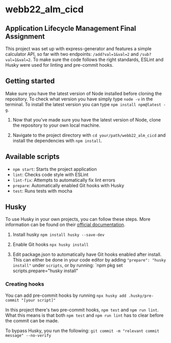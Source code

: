 # webb22_alm_cicd

## Application Lifecycle Management Final Assignment
This project was set up with express-generator and features a simple calculator API, so far with two endpoints: `/add?val=1&val=2` and `/sub?val=1&val=2`. To make sure the code follows the right standards, ESLint and Husky were used for linting and pre-commit hooks. 

## Getting started

Make sure you have the latest version of Node installed before cloning the repository. To check what version you have simply type `node -v` in the terminal. To install the latest version you can type `npm install npm@latest -g`. 

1. Now that you've made sure you have the latest version of Node, clone the repository to your own local machine.

2. Navigate to the project directory with `cd your/path/webb22_alm_cicd` and install the dependencies with `npm install`.

## Available scripts

- `npm start`: Starts the project application
- `lint`: Checks code style with ESLint
- `lint-fix`: Attempts to automatically fix lint errors 
- `prepare`: Automatically enabled Git hooks with Husky
- `test`: Runs tests with mocha

## Husky

To use Husky in your own projects, you can follow these steps. More information can be found on their [official documentation](https://typicode.github.io/husky/getting-started.html).

1. Install husky
`npm install husky --save-dev`

2. Enable Git hooks
`npx husky install`

3. Edit package.json to automatically have Git hooks enabled after install. This can either be done in your code editor by adding `"prepare": "husky install"` under `scripts`, or by running:
`npm pkg set scripts.prepare="husky install"

### Creating hooks

You can add pre-commit hooks by running 
`npx husky add .husky/pre-commit "[your script]"`

In this project there's two pre-commit hooks, `npm test` and `npm run lint`. What this means is that both `npm test` and `npm run lint` has to clear before the commit can be made. 

To bypass Husky, you run the following:
`git commit -m "relevant commit message" --no-verify`
